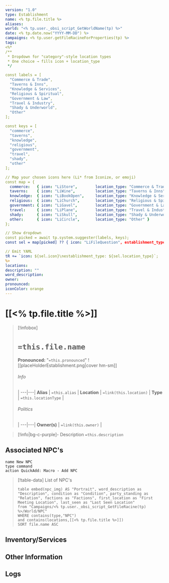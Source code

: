 ```yaml
---
version: "1.0"
type: Establishment
name: <% tp.file.title %>
aliases:
world: "<% tp.user._obsi_script_GetWorldName(tp) %>"
date: <% tp.date.now("YYYY-MM-DD") %>
campaigns: <% tp.user.getFileRacineForProperties(tp) %>
tags:
<%*
/**
 * Dropdown for "category"-style location types
 * One choice → fills icon + location_type
 */

const labels = [
  "Commerce & Trade",
  "Taverns & Inns",
  "Knowledge & Services",
  "Religious & Spiritual",
  "Government & Law",
  "Travel & Industry",
  "Shady & Underworld",
  "Other"
];

const keys = [
  "commerce",
  "taverns",
  "knowledge",
  "religious",
  "government",
  "travel",
  "shady",
  "other"
];

// Map your chosen icons here (Li* from Iconize, or emoji)
const map = {
  commerce:   { icon: "LiStore",        location_type: "Commerce & Trade" },
  taverns:    { icon: "LiWine",         location_type: "Taverns & Inns" },
  knowledge:  { icon: "LiBookOpen",     location_type: "Knowledge & Services" },
  religious:  { icon: "LiChurch",       location_type: "Religious & Spiritual" },
  government: { icon: "LiGavel",        location_type: "Government & Law" },
  travel:     { icon: "LiPlane",        location_type: "Travel & Industry" },
  shady:      { icon: "LiSkull",        location_type: "Shady & Underworld" },
  other:      { icon: "LiCircle",       location_type: "Other" }
};

// Show dropdown
const picked = await tp.system.suggester(labels, keys);
const sel = map[picked] ?? { icon: "LiFileQuestion", establishment_type: "Unknown" };

// Emit YAML
tR += `icon: ${sel.icon}\nestablishment_type: ${sel.location_type}`;
%>
locations:
description: ""
word_description:
owner:
pronounced:
iconColor: orange
---
```

# [[<% tp.file.title %>]]

> [!infobox]
> # `=this.file.name`
> **Pronounced:**  "`=this.pronounced`"
> ![[placeHolderEstablishment.png|cover hm-sm]]
> ###### Info
>  |
> ---|---|
> **Alias** | `=this.alias` |
> **Location** | `=link(this.location)` |
> **Type** | `=this.locationType` |
> ###### Politics
>  |
> ---|---|
> **Owner(s)** | `=link(this.owner)` |

> [!info|bg-c-purple]- Description
>`=this.description`

## Associated NPC's
```button
name New NPC
type command
action QuickAdd: Macro - Add NPC
```
> [!table-data] List of NPC's
>```dataview
> table embed(npc_img) AS "Portrait", word_description as "Description", condition as "Condition", party_standing as "Relation", factions as "Factions", first_location as "First Meeting Location", last_seen as "Last Seen Location"
> from "Campaigns/<% tp.user._obsi_script_GetFileRacine(tp) %>/World/NPC"
> WHERE contains(type,"NPC") 
> and contains(locations,[[<% tp.file.title %>]])
> SORT file.name ASC
> ```

## Inventory/Services

## Other Information

## Logs

